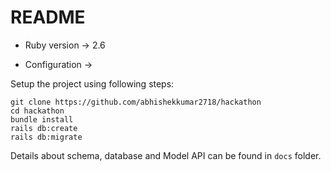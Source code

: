 # README

* Ruby version -> 2.6

* Configuration ->

Setup the project using following steps:

```
git clone https://github.com/abhishekkumar2718/hackathon
cd hackathon
bundle install
rails db:create
rails db:migrate
```

Details about schema, database and Model API can be found in `docs` folder.
